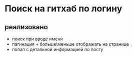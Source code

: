 # Поиск на гитхаб по логину

## реализовано
- поиск при вводе имени
- пагинация + больше\меньше отображать на странице
- попап с детальной информацией по посту